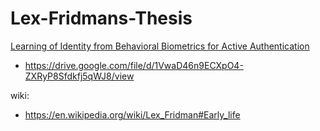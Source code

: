 # Lex-Fridmans-Thesis
[Learning of Identity from Behavioral Biometrics for Active Authentication](https://core.ac.uk/download/pdf/190331679.pdf)
- https://drive.google.com/file/d/1VwaD46n9ECXpO4-ZXRyP8Sfdkfj5qWJ8/view

wiki:
- https://en.wikipedia.org/wiki/Lex_Fridman#Early_life
